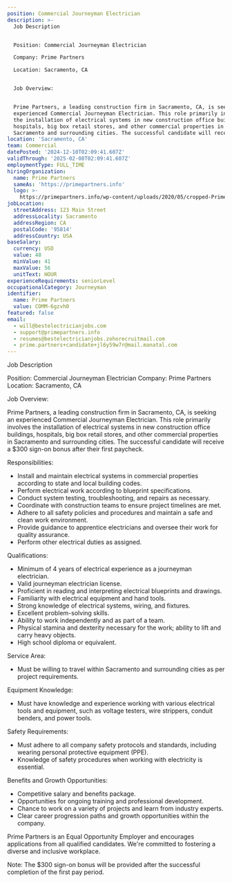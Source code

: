 ```yaml
---
position: Commercial Journeyman Electrician
description: >-
  Job Description


  Position: Commercial Journeyman Electrician

  Company: Prime Partners

  Location: Sacramento, CA


  Job Overview:


  Prime Partners, a leading construction firm in Sacramento, CA, is seeking an
  experienced Commercial Journeyman Electrician. This role primarily involves
  the installation of electrical systems in new construction office buildings,
  hospitals, big box retail stores, and other commercial properties in
  Sacramento and surrounding cities. The successful candidate will receive a ...
location: 'Sacramento, CA'
team: Commercial
datePosted: '2024-12-10T02:09:41.607Z'
validThrough: '2025-02-08T02:09:41.607Z'
employmentType: FULL_TIME
hiringOrganization:
  name: Prime Partners
  sameAs: 'https://primepartners.info'
  logo: >-
    https://primepartners.info/wp-content/uploads/2020/05/cropped-Prime-Partners-Logo-NO-BG-1-1.png
jobLocation:
  streetAddress: 123 Main Street
  addressLocality: Sacramento
  addressRegion: CA
  postalCode: '95814'
  addressCountry: USA
baseSalary:
  currency: USD
  value: 48
  minValue: 41
  maxValue: 56
  unitText: HOUR
experienceRequirements: seniorLevel
occupationalCategory: Journeyman
identifier:
  name: Prime Partners
  value: COMM-6gzvh0
featured: false
email:
  - will@bestelectricianjobs.com
  - support@primepartners.info
  - resumes@bestelectricianjobs.zohorecruitmail.com
  - prime.partners+candidate+jl6y59w7r@mail.manatal.com
---
```




Job Description

Position: Commercial Journeyman Electrician
Company: Prime Partners
Location: Sacramento, CA

Job Overview:

Prime Partners, a leading construction firm in Sacramento, CA, is seeking an experienced Commercial Journeyman Electrician. This role primarily involves the installation of electrical systems in new construction office buildings, hospitals, big box retail stores, and other commercial properties in Sacramento and surrounding cities. The successful candidate will receive a $300 sign-on bonus after their first paycheck.

Responsibilities:

- Install and maintain electrical systems in commercial properties according to state and local building codes.
- Perform electrical work according to blueprint specifications.
- Conduct system testing, troubleshooting, and repairs as necessary.
- Coordinate with construction teams to ensure project timelines are met.
- Adhere to all safety policies and procedures and maintain a safe and clean work environment.
- Provide guidance to apprentice electricians and oversee their work for quality assurance.
- Perform other electrical duties as assigned.

Qualifications:

- Minimum of 4 years of electrical experience as a journeyman electrician.
- Valid journeyman electrician license.
- Proficient in reading and interpreting electrical blueprints and drawings.
- Familiarity with electrical equipment and hand tools.
- Strong knowledge of electrical systems, wiring, and fixtures.
- Excellent problem-solving skills.
- Ability to work independently and as part of a team.
- Physical stamina and dexterity necessary for the work; ability to lift and carry heavy objects.
- High school diploma or equivalent.

Service Area:

- Must be willing to travel within Sacramento and surrounding cities as per project requirements.

Equipment Knowledge:

- Must have knowledge and experience working with various electrical tools and equipment, such as voltage testers, wire strippers, conduit benders, and power tools.

Safety Requirements:

- Must adhere to all company safety protocols and standards, including wearing personal protective equipment (PPE).
- Knowledge of safety procedures when working with electricity is essential.

Benefits and Growth Opportunities:

- Competitive salary and benefits package.
- Opportunities for ongoing training and professional development.
- Chance to work on a variety of projects and learn from industry experts.
- Clear career progression paths and growth opportunities within the company.

Prime Partners is an Equal Opportunity Employer and encourages applications from all qualified candidates. We're committed to fostering a diverse and inclusive workplace.

Note: The $300 sign-on bonus will be provided after the successful completion of the first pay period.